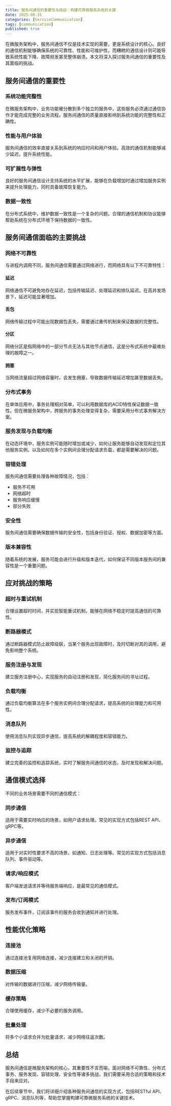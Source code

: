 ```yaml
---
title: 服务间通信的重要性与挑战：构建可靠微服务系统的关键
date: 2025-08-31
categories: [ServiceCommunication]
tags: [communication]
published: true
---
```


在微服务架构中，服务间通信不仅是技术实现的需要，更是系统设计的核心。良好的通信机制能够确保系统的可靠性、性能和可维护性，而糟糕的通信设计则可能导致系统性能下降、故障频发甚至整体崩溃。本文将深入探讨服务间通信的重要性及其面临的挑战。

## 服务间通信的重要性

### 系统功能完整性
在微服务架构中，业务功能被分散到多个独立的服务中，这些服务必须通过通信协作才能完成完整的业务流程。服务间通信的质量直接影响到系统功能的完整性和正确性。

### 性能与用户体验
服务间通信的效率直接关系到系统的响应时间和用户体验。高效的通信机制能够减少延迟，提升系统性能。

### 可扩展性与弹性
良好的服务间通信设计支持系统的水平扩展，能够在负载增加时通过增加服务实例来提升处理能力，同时具备故障恢复能力。

### 数据一致性
在分布式系统中，维护数据一致性是一个复杂的问题。合理的通信机制和协议能够帮助系统在分布式环境下保持数据的一致性。

## 服务间通信面临的主要挑战

### 网络不可靠性
与进程内调用不同，服务间通信需要通过网络进行，而网络具有以下不可靠特性：

#### 延迟
网络通信不可避免地存在延迟，包括传输延迟、处理延迟和排队延迟。在高并发场景下，延迟可能显著增加。

#### 丢包
网络传输过程中可能出现数据包丢失，需要通过重传机制来保证数据的完整性。

#### 分区
网络分区是指网络中的一部分节点无法与其他节点通信，这是分布式系统中最难处理的故障之一。

#### 拥塞
当网络流量超过网络容量时，会发生拥塞，导致数据传输延迟增加甚至数据丢失。

### 分布式事务
在单体应用中，事务处理相对简单，可以利用数据库的ACID特性保证数据一致性。但在微服务架构中，跨服务的事务处理变得复杂，需要采用分布式事务解决方案。

### 服务发现与负载均衡
在动态环境中，服务实例可能随时增加或减少，如何让服务能够自动发现和定位其他服务实例，以及如何在多个实例间合理分配请求负载，都是需要解决的问题。

### 容错处理
服务间通信需要处理各种故障情况，包括：
- 服务不可用
- 网络超时
- 服务响应缓慢
- 部分失败

### 安全性
服务间通信需要确保数据传输的安全性，包括身份验证、授权、数据加密等方面。

### 版本兼容性
随着系统的发展，服务可能会进行升级和版本迭代，如何保证不同版本服务间的兼容性是一个重要问题。

## 应对挑战的策略

### 超时与重试机制
合理设置超时时间，并实现智能重试机制，能够在网络不稳定时提高通信的可靠性。

### 断路器模式
通过断路器模式防止故障级联，当某个服务出现故障时，及时切断对其的调用，避免影响整个系统。

### 服务注册与发现
建立服务注册中心，实现服务的自动注册和发现，简化服务间的寻址过程。

### 负载均衡
通过负载均衡算法在多个服务实例间合理分配请求，提高系统的处理能力和可用性。

### 消息队列
使用消息队列实现异步通信，提高系统的解耦程度和容错能力。

### 监控与追踪
建立完善的监控和追踪系统，实时了解服务间通信的状态，及时发现和解决问题。

## 通信模式选择

不同的业务场景需要不同的通信模式：

### 同步通信
适用于需要实时响应的场景，如用户请求处理。常见的实现方式包括REST API、gRPC等。

### 异步通信
适用于对实时性要求不高的场景，如通知、日志处理等。常见的实现方式包括消息队列、事件驱动等。

### 请求/响应模式
客户端发送请求并等待服务端响应，是最常见的通信模式。

### 发布/订阅模式
服务发布事件，订阅该事件的服务会收到通知并进行处理。

## 性能优化策略

### 连接池
通过连接池复用网络连接，减少连接建立和关闭的开销。

### 数据压缩
对传输的数据进行压缩，减少网络传输量。

### 缓存策略
合理使用缓存，减少不必要的服务调用。

### 批量处理
将多个小请求合并为批量请求，减少网络往返次数。

## 总结

服务间通信是微服务架构的核心，其重要性不言而喻。面对网络不可靠性、分布式事务、服务发现、容错处理、安全性等诸多挑战，我们需要采用合适的策略和技术手段来应对。

在后续章节中，我们将详细介绍各种服务间通信的实现方式，包括RESTful API、gRPC、消息队列等，帮助您掌握构建可靠微服务系统的关键技术。